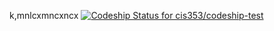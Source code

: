 k,mnlcxmncxncx
[ ![Codeship Status for cis353/codeship-test](https://www.codeship.io/projects/928ed350-22fe-0132-8503-364bcc8fbc9d/status)](https://www.codeship.io/projects/36621)
